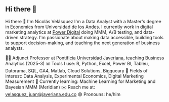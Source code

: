 ## Hi there 👋

Hi there 👋 I'm Nicolás Velásquez
I'm a Data Analyst with a Master's degree in Economics from Universidad de los Andes. I currently work in digital marketing analytics at [Power Digital](https://powerdigitalmarketing.com/) doing MMM, A/B testing, and data-driven strategy. I'm passionate about making data accessible, building tools to support decision-making, and teaching the next generation of business analysts.

👨‍🏫 Adjunct Professor at [Pontificia Universidad Javeriana](https://www.javeriana.edu.co/inicio), teaching Business Analytics (2025-3)
📊 Tools I use: R, Python, Excel, Power BI, Tableu, Datorama, SQL, GA4, Matlab, Cloud Solutions, Bigqueary
🧪 Fields of interest: Data Analysis, Experimental Economics, Digital Marketing Measurement
🌱 Currently learning: Machine Learning for Marketing and Bayesian MMM (Meridian)
✉️ Reach me at: velasquez_juan@javeriana.edu.co
😄 Pronouns: he/him
